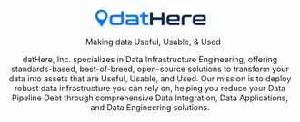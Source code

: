 <div align="center">
    <picture>
        <source media="(prefers-color-scheme: dark)" srcset="https://dathere.com/wp-content/uploads/2021/07/dathere_logo_wb.png">
        <source media="(prefers-color-scheme: light)" srcset="https://dathere.com/wp-content/uploads/2021/06/dathere_logo.png">
        <img width=200 alt="datHere logo" src="profile/dathere_logo.png">
    </picture>
    <p style="margin-left: 0.7rem">Making data Useful, Usable, & Used</p>
    <p>datHere, Inc. specializes in Data Infrastructure Engineering, offering standards-based, best-of-breed, open-source solutions to transform your data into assets that are Useful, Usable, and Used. Our mission is to deploy robust data infrastructure you can rely on, helping you reduce your Data Pipeline Debt through comprehensive Data Integration, Data Applications, and Data Engineering solutions.</p>
</div>
